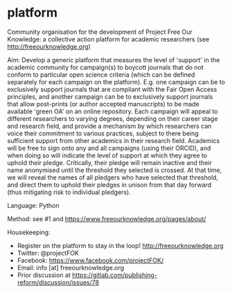 # platform
Community organisation for the development of Project Free Our Knowledge: a collective action platform for academic researchers (see http://freeourknowledge.org)

Aim: Develop a generic platform that measures the level of 'support' in the academic community for campaign(s) to boycott journals that do not conform to particular open science criteria (which can be defined separately for each campaign on the platform). E.g. one campaign can be to exclusively support journals that are compliant with the Fair Open Access principles, and another campaign can be to exclusively support journals that allow post-prints (or author accepted manuscripts) to be made available 'green OA' on an online repository. Each campaign will appeal to different researchers to varying degrees, depending on their career stage and research field, and provide a mechanism by which researchers can voice their commitment to various practices, subject to there being sufficient support from other academics in their research field. Academics will be free to sign onto any and all campaigns (using their ORCID), and when doing so will indicate the level of support at which they agree to uphold their pledge. Critically, their pledge will remain inactive and their name anonymised until the threshold they selected is crossed. At that time, we will reveal the names of all pledgers who have selected that threshold, and direct them to uphold their pledges in unison from that day forward (thus mitigating risk to individual pledgers).

Language: Python

Method: see #1 and https://www.freeourknowledge.org/pages/about/

Housekeeping:
- Register on the platform to stay in the loop! http://freeourknowledge.org
- Twitter: @projectFOK
- Facebook: https://www.facebook.com/projectFOK/
- Email: info [at] freeourknowledge.org
- Prior discussion at https://gitlab.com/publishing-reform/discussion/issues/78
